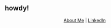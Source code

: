 ## howdy!
<p align="center">
  <a href="https://hahaffan.github.io" target="_blank">About Me</a> |
  <a href="https://www.linkedin.com/in/hahaffan/" target="_blank">LinkedIn</a>
</p>
<!--
**hahaffan/hahaffan** is a ✨ _special_ ✨ repository because its `README.md` (this file) appears on your GitHub profile.

